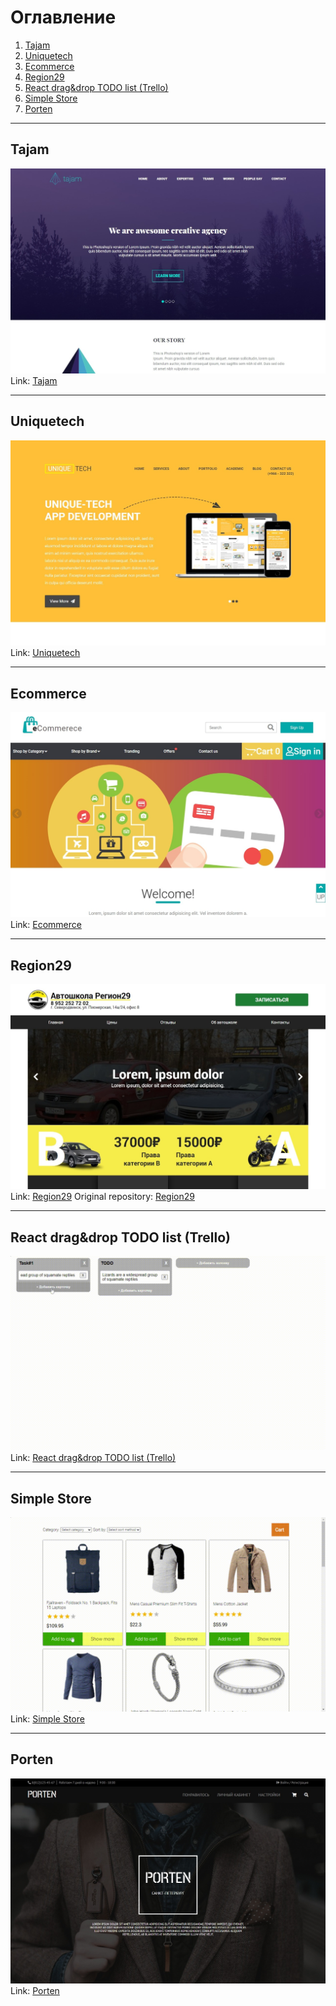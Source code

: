 # Оглавление
1. [Tajam](https://github.com/LaDIp/LaDIp.github.io/#tajam)
2. [Uniquetech](https://github.com/LaDIp/LaDIp.github.io/#uniquetech)
3. [Ecommerce](https://github.com/LaDIp/LaDIp.github.io/#ecommerce)
4. [Region29](https://github.com/LaDIp/LaDIp.github.io/#region29)
5. [React drag&drop TODO list (Trello)](https://github.com/LaDIp/LaDIp.github.io/#react-dragdrop-todo-list-trello)
6. [Simple Store](https://github.com/LaDIp/LaDIp.github.io/#simple-store)
7. [Porten](https://github.com/LaDIp/LaDIp.github.io/#porten)
____
## Tajam
![](https://github.com/LaDIp/LaDIp.github.io/blob/master/images/tajam.jpg)
Link: [Tajam](https://LaDIp.github.io/tajam)
____
## Uniquetech
![](https://github.com/LaDIp/LaDIp.github.io/blob/master/images/uniquetech.jpg)
Link: [Uniquetech](https://LaDIp.github.io/uniquetech)
____
## Ecommerce
![](https://github.com/LaDIp/LaDIp.github.io/blob/master/images/ecommerce.jpg)
Link: [Ecommerce](https://LaDIp.github.io/ecommerce)
____
## Region29
![](https://github.com/LaDIp/LaDIp.github.io/blob/master/images/region29.jpg)
Link: [Region29](https://LaDIp.github.io/region29)
Original repository: [Region29](https://github.com/Progromisters/region29)
____
## React drag&drop TODO list (Trello)
![](https://github.com/LaDIp/LaDIp.github.io/blob/master/images/react_dnd_todo.gif)
Link: [React drag&drop TODO list (Trello)](https://LaDIp.github.io/react_dnd_todo)
____
## Simple Store
![](https://github.com/LaDIp/LaDIp.github.io/blob/master/images/simple_store.gif)
Link: [Simple Store](https://LaDIp.github.io/simple_store)
____
## Porten
![](https://github.com/LaDIp/LaDIp.github.io/blob/master/images/porten.jpg)
Link: [Porten](https://LaDIp.github.io/porten)

